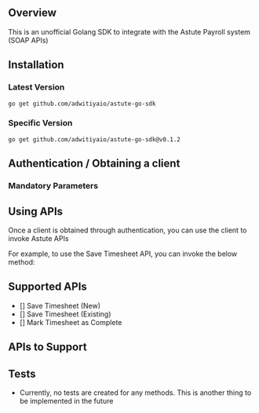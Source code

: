 ## Overview

This is an unofficial Golang SDK to integrate with the Astute Payroll system (SOAP APIs)

## Installation

### Latest Version

`go get github.com/adwitiyaio/astute-go-sdk`

### Specific Version

`go get github.com/adwitiyaio/astute-go-sdk@v0.1.2`

## Authentication / Obtaining a client


### Mandatory Parameters

## Using APIs

Once a client is obtained through authentication, you can use the client to invoke Astute APIs

For example, to use the Save Timesheet API, you can invoke the below method:

## Supported APIs

- [] Save Timesheet (New)
- [] Save Timesheet (Existing)
- [] Mark Timesheet as Complete

## APIs to Support


## Tests

- Currently, no tests are created for any methods. This is another thing to be implemented in the future
